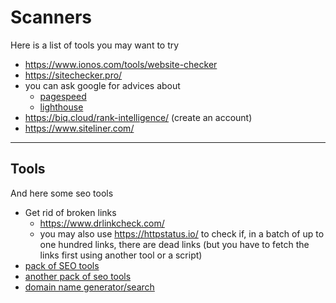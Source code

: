 # Scanners

Here is a list of tools you may want to try

* <https://www.ionos.com/tools/website-checker>
* <https://sitechecker.pro/>
* you can ask google for advices about
  * [pagespeed](https://developers.google.com/speed/pagespeed/insights/)
  * [lighthouse](https://web.dev/measure/)
* <https://biq.cloud/rank-intelligence/> (create an account)
* <https://www.siteliner.com/>

<hr class="sl">

## Tools

And here some seo tools

* Get rid of broken links
  * <https://www.drlinkcheck.com/>
  * you may also use <https://httpstatus.io/> to check if,
    in a batch of up to one hundred links, there are dead
    links (but you have to fetch the links first using another tool
    or a script)
* [pack of SEO tools](https://www.websiteplanet.com/webtools/)
* [another pack of seo tools](https://www.sanderheilbron.nl/)
* [domain name generator/search](https://instantdomainsearch.com)
